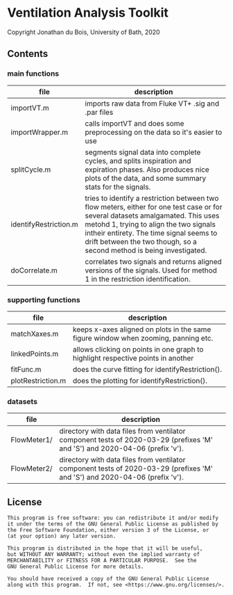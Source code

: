 # Ventilation Analysis Toolkit
Copyright Jonathan du Bois, University of Bath, 2020

## Contents

### main functions
file                  | description  
---                   | ---  
importVT.m            | imports raw data from Fluke VT+ .sig and .par files  
importWrapper.m       | calls importVT and does some preprocessing on the data so it's easier to use  
splitCycle.m          | segments signal data into complete cycles, and splits inspiration and expiration phases. Also produces nice plots of the data, and some summary stats for the signals.  
identifyRestriction.m | tries to identify a restriction between two flow meters, either for one test case or for several datasets amalgamated. This uses metohd 1, trying to align the two signals intheir entirety. The time signal seems to drift between the two though, so a second method is being investigated.  
doCorrelate.m         | correlates two signals and returns aligned versions of the signals. Used for method 1 in the restriction identification.  

### supporting functions
file                  | description  
---                   | ---  
matchXaxes.m          | keeps x-axes aligned on plots in the same figure window when zooming, panning etc.  
linkedPoints.m        | allows clicking on points in one graph to highlight respective points in another  
fitFunc.m             | does the curve fitting for identifyRestriction().  
plotRestriction.m     | does the plotting for identifyRestriction().  

### datasets
file                  | description  
---                   | ---  
FlowMeter1/           | directory with data files from ventilator component tests of 2020-03-29 (prefixes 'M' and 'S') and 2020-04-06 (prefix 'v').  
FlowMeter2/           |directory with data files from ventilator component tests of 2020-03-29 (prefixes 'M' and 'S') and 2020-04-06 (prefix 'v').  


## License
    This program is free software: you can redistribute it and/or modify
    it under the terms of the GNU General Public License as published by
    the Free Software Foundation, either version 3 of the License, or
    (at your option) any later version.

    This program is distributed in the hope that it will be useful,
    but WITHOUT ANY WARRANTY; without even the implied warranty of
    MERCHANTABILITY or FITNESS FOR A PARTICULAR PURPOSE.  See the
    GNU General Public License for more details.

    You should have received a copy of the GNU General Public License
    along with this program.  If not, see <https://www.gnu.org/licenses/>.
    
